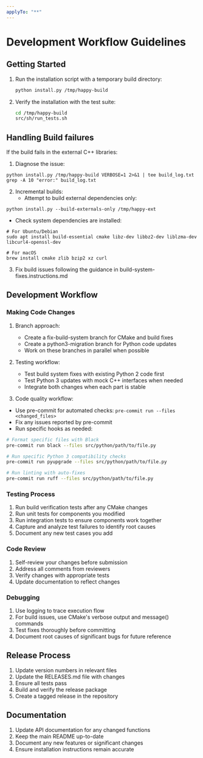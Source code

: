 ```yaml
---
applyTo: "**"
---
```

# Development Workflow Guidelines

## Getting Started

1. Run the installation script with a temporary build directory:
   ```bash
   python install.py /tmp/happy-build
   ```
2. Verify the installation with the test suite:
   ```bash
   cd /tmp/happy-build
   src/sh/run_tests.sh
   ```
## Handling Build failures
If the build fails in the external C++ libraries:

1. Diagnose the issue:
```
python install.py /tmp/happy-build VERBOSE=1 2>&1 | tee build_log.txt
grep -A 10 "error:" build_log.txt
```

2. Incremental builds:
   * Attempt to build external dependencies only:
```
python install.py --build-externals-only /tmp/happy-ext
```

   * Check system dependencies are installed:

```
# For Ubuntu/Debian
sudo apt install build-essential cmake libz-dev libbz2-dev liblzma-dev libcurl4-openssl-dev

# For macOS
brew install cmake zlib bzip2 xz curl
```

3. Fix build issues following the guidance in build-system-fixes.instructions.md

## Development Workflow

### Making Code Changes

1. Branch approach:

   * Create a fix-build-system branch for CMake and build fixes
   * Create a python3-migration branch for Python code updates
   * Work on these branches in parallel when possible

2. Testing workflow:

   * Test build system fixes with existing Python 2 code first
   * Test Python 3 updates with mock C++ interfaces when needed
   * Integrate both changes when each part is stable

3. Code quality workflow:

  * Use pre-commit for automated checks: `pre-commit run --files <changed_files>`
  * Fix any issues reported by pre-commit
  * Run specific hooks as needed:

```bash
# Format specific files with Black
pre-commit run black --files src/python/path/to/file.py

# Run specific Python 3 compatibility checks
pre-commit run pyupgrade --files src/python/path/to/file.py

# Run linting with auto-fixes
pre-commit run ruff --files src/python/path/to/file.py
```

### Testing Process

1. Run build verification tests after any CMake changes
2. Run unit tests for components you modified
3. Run integration tests to ensure components work together
4. Capture and analyze test failures to identify root causes
5. Document any new test cases you add

### Code Review

1. Self-review your changes before submission
2. Address all comments from reviewers
3. Verify changes with appropriate tests
4. Update documentation to reflect changes

### Debugging

1. Use logging to trace execution flow
2. For build issues, use CMake's verbose output and message() commands
3. Test fixes thoroughly before committing
4. Document root causes of significant bugs for future reference

## Release Process

1. Update version numbers in relevant files
2. Update the RELEASES.md file with changes
3. Ensure all tests pass
4. Build and verify the release package
5. Create a tagged release in the repository

## Documentation

1. Update API documentation for any changed functions
2. Keep the main README up-to-date
3. Document any new features or significant changes
4. Ensure installation instructions remain accurate
